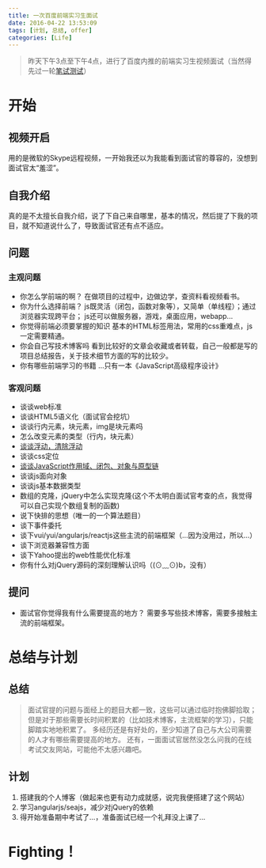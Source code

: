 ```yaml
---
title: 一次百度前端实习生面试
date: 2016-04-22 13:53:09
tags: [计划, 总结, offer]
categories: [Life]
---
```


> 昨天下午3点至下午4点，进行了百度内推的前端实习生视频面试（当然得先过一轮[笔试测试](https://github.com/cong25825933/person-list)）

# 开始
## 视频开启
用的是微软的Skype远程视频，一开始我还以为我能看到面试官的尊容的，没想到面试官太“羞涩”。
<!-- more -->
## 自我介绍
真的是不太擅长自我介绍，说了下自己来自哪里，基本的情况，然后提了下我的项目，就不知道说什么了，导致面试官还有点不适应。
## 问题
### 主观问题
- 你怎么学前端的啊？
        在做项目的过程中，边做边学，查资料看视频看书。
- 你为什么选择前端？
        js既灵活（闭包，函数对象等），又简单（单线程）；通过浏览器实现跨平台；
        js还可以做服务器，游戏，桌面应用，webapp...
- 你觉得前端必须要掌握的知识
        基本的HTML标签用法，常用的css重难点，js一定需要精通。
- 你会自己写技术博客吗
        看到比较好的文章会收藏或者转载，自己一般都是写的项目总结报告，关于技术细节方面的写的比较少。
- 你有哪些前端学习的书籍
        ...只有一本《JavaScript高级程序设计》


### 客观问题
- 谈谈web标准
- 谈谈HTML5语义化（面试官会挖坑）
- 谈谈行内元素，块元素，img是块元素吗
- 怎么改变元素的类型（行内，块元素）
- [谈谈浮动，清除浮动](http://www.cnblogs.com/zhongxinWang/archive/2013/03/27/2984764.html)
- 谈谈css定位
- [谈谈JavaScript作用域、闭包、对象与原型链](http://blog.csdn.net/zzulp/article/details/8144520)
- 谈谈js面向对象
- 谈谈js基本数据类型
- 数组的克隆，jQuery中怎么实现克隆(这个不太明白面试官考查的点，我觉得可以自己实现个数组复制的函数)
- 说下快排的思想（唯一的一个算法题目）
- 谈下事件委托
- 谈下vui/yui/angularjs/reactjs这些主流的前端框架（...因为没用过，所以...）
- 谈下浏览器兼容性方面
- 谈下Yahoo提出的web性能优化标准
- 你有什么对jQuery源码的深刻理解认识吗（(⊙﹏⊙)b，没有）

## 提问
- 面试官你觉得我有什么需要提高的地方？
        需要多写些技术博客，需要多接触主流的前端框架。

# 总结与计划
## 总结
> 面试官提的问题与面经上的题目大都一致，这些可以通过临时抱佛脚拾取；
> 但是对于那些需要长时间积累的（比如技术博客，主流框架的学习），只能脚踏实地地积累了。
> 多经历还是有好处的，至少知道了自己与大公司需要的人才有哪些需要提高的地方。
> 还有，一面面试官居然没怎么问我的在线考试交友网站，可能他不太感兴趣吧。

## 计划
1. 搭建我的个人博客（做起来也更有动力成就感，说完我便搭建了这个网站）
2. 学习angularjs/seajs，减少对jQuery的依赖
3. 得开始准备期中考试了...，准备面试已经一个礼拜没上课了...

# Fighting！
